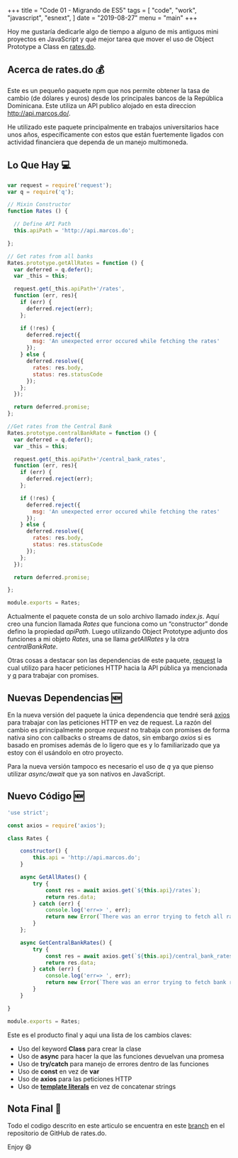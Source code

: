 +++
title = "Code 01 - Migrando de ES5"
tags = [
	"code",
	"work",
	"javascript",
	"esnext",
]
date = "2019-08-27"
menu = "main"
+++

Hoy me gustaría dedicarle algo de tiempo a alguno de mis antiguos mini proyectos en JavaScript y qué mejor tarea que mover el uso de Object Prototype a Class en [rates.do](https://github.com/tavomoya/rates.do).

## Acerca de rates.do 💰
Este es un pequeño paquete npm que nos permite obtener la tasa de cambio (de dólares y euros) desde los principales bancos de la República Dominicana. Este utiliza un API publico alojado en esta direccion http://api.marcos.do/.

He utilizado este paquete principalmente en trabajos universitarios hace unos años, específicamente con estos que están fuertemente ligados con actividad financiera que dependa de un manejo multimoneda.

## Lo Que Hay 💻
```javascript
var request = require('request');
var q = require('q');

// Mixin Constructor
function Rates () {

  // Define API Path
  this.apiPath = 'http://api.marcos.do';

};

// Get rates from all banks
Rates.prototype.getAllRates = function () {
  var deferred = q.defer();
  var _this = this;

  request.get(_this.apiPath+'/rates',
  function (err, res){
    if (err) {
      deferred.reject(err);
    };

    if (!res) {
      deferred.reject({
        msg: 'An unexpected error occured while fetching the rates'
      });
    } else {
      deferred.resolve({
        rates: res.body,
        status: res.statusCode
      });
    };
  });

  return deferred.promise;
};

//Get rates from the Central Bank
Rates.prototype.centralBankRate = function () {
  var deferred = q.defer();
  var _this = this;

  request.get(_this.apiPath+'/central_bank_rates',
  function (err, res){
    if (err) {
      deferred.reject(err);
    };

    if (!res) {
      deferred.reject({
        msg: 'An unexpected error occured while fetching the rates'
      });
    } else {
      deferred.resolve({
        rates: res.body,
        status: res.statusCode
      });
    };
  });

  return deferred.promise;

};

module.exports = Rates;
```
Actualmente el paquete consta de un solo archivo llamado _index.js_. Aquí creo una funcion llamada _Rates_ que funciona como un “constructor” donde defino la propiedad _apiPath_. Luego utilizando Object Prototype adjunto dos funciones a mi objeto _Rates_, una se llama _getAllRates_ y la otra _centralBankRate_.

Otras cosas a destacar son las dependencias de este paquete, [request](https://www.npmjs.com/package/request) la cual utilizo para hacer peticiones HTTP hacia la API pública ya mencionada y [q](https://www.npmjs.com/package/q) para trabajar con promises.

## Nuevas Dependencias 🆕
En la nueva versión del paquete la única dependencia que tendré será [axios](https://www.npmjs.com/package/axios) para trabajar con las peticiones HTTP en vez de request. La razón del cambio es principalmente porque _request_ no trabaja con promises de forma nativa sino con callbacks o streams de datos, sin embargo _axios_ si es basado en promises además de lo ligero que es y lo familiarizado que ya estoy con él usándolo en otro proyecto.

Para la nueva versión tampoco es necesario el uso de _q_ ya que pienso utilizar _async/await_ que ya son nativos en JavaScript.

## Nuevo Código 🆕

```javascript
'use strict';

const axios = require('axios');

class Rates {

	constructor() {
		this.api = 'http://api.marcos.do';
	}

	async GetAllRates() {
		try {
			const res = await axios.get(`${this.api}/rates`);
			return res.data;
		} catch (err) {
			console.log('err=> ', err);
			return new Error(`There was an error trying to fetch all rates => ${err}`);
		}
	};

	async GetCentralBankRates() {
		try {
			const res = await axios.get(`${this.api}/central_bank_rates`);
			return res.data;
		} catch (err) {
			console.log('err=> ', err);
			return new Error(`There was an error trying to fetch bank rates => ${err}`);
		}
	}

}

module.exports = Rates;
```

Este es el producto final y aqui una lista de los cambios claves:

* Uso del keyword **Class** para crear la clase
* Uso de **async** para hacer la que las funciones devuelvan una promesa
* Uso de **try/catch** para manejo de errores dentro de las funciones
* Uso de **const** en vez de **var**
* Uso de **axios** para las peticiones HTTP
* Uso de [**template literals**](https://developer.mozilla.org/en-US/docs/Web/JavaScript/Reference/Template_literals) en vez de concatenar strings

## Nota Final 📝
Todo el codigo descrito en este articulo se encuentra en este [branch](https://github.com/tavomoya/rates.do/tree/es-migration) en el repositorio de GitHub de rates.do. 

Enjoy 😄